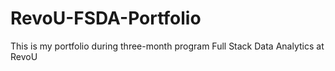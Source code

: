 # RevoU-FSDA-Portfolio
This is my portfolio during three-month program Full Stack Data Analytics at RevoU
